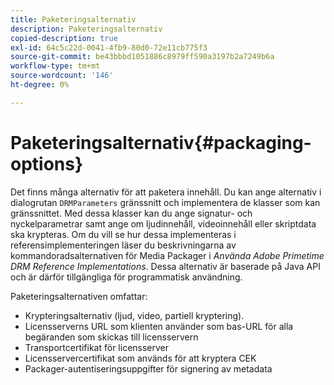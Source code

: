 ```yaml
---
title: Paketeringsalternativ
description: Paketeringsalternativ
copied-description: true
exl-id: 64c5c22d-0041-4fb9-80d0-72e11cb775f3
source-git-commit: be43bbbd1051886c8979ff590a3197b2a7249b6a
workflow-type: tm+mt
source-wordcount: '146'
ht-degree: 0%

---
```


# Paketeringsalternativ{#packaging-options}

Det finns många alternativ för att paketera innehåll. Du kan ange alternativ i dialogrutan `DRMParameters` gränssnitt och implementera de klasser som kan gränssnittet. Med dessa klasser kan du ange signatur- och nyckelparametrar samt ange om ljudinnehåll, videoinnehåll eller skriptdata ska krypteras. Om du vill se hur dessa implementeras i referensimplementeringen läser du beskrivningarna av kommandoradsalternativen för Media Packager i *Använda Adobe Primetime DRM Reference Implementations*. Dessa alternativ är baserade på Java API och är därför tillgängliga för programmatisk användning.

Paketeringsalternativen omfattar:

* Krypteringsalternativ (ljud, video, partiell kryptering).
* Licensserverns URL som klienten använder som bas-URL för alla begäranden som skickas till licensservern
* Transportcertifikat för licensserver
* Licensservercertifikat som används för att kryptera CEK
* Packager-autentiseringsuppgifter för signering av metadata
